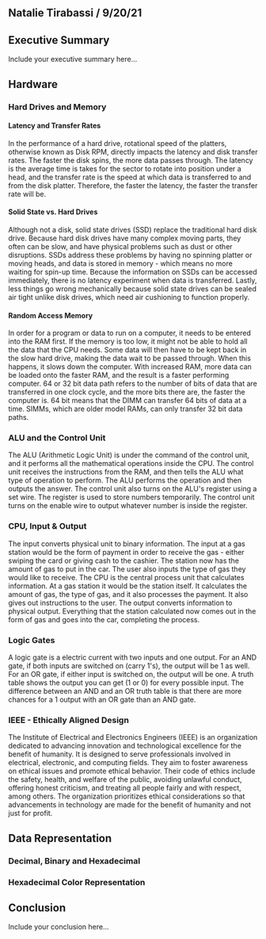 ## Natalie Tirabassi / 9/20/21

## Executive Summary 
Include your executive summary here...

## Hardware
### Hard Drives and Memory
#### Latency and Transfer Rates
In the performance of a hard drive, rotational speed of the platters, otherwise known as Disk RPM, directly impacts the latency and disk transfer rates. The faster the disk spins, the more data passes through. The latency is the average time is takes for the sector to rotate into position under a head, and the transfer rate is the speed at which data is transferred to and from the disk platter. Therefore, the faster the latency, the faster the transfer rate will be.
#### Solid State vs. Hard Drives
Although not a disk, solid state drives (SSD) replace the traditional hard disk drive. Because hard disk drives have many complex moving parts, they often can be slow, and have physical problems such as dust or other disruptions. SSDs address these problems by having no spinning platter or moving heads, and data is stored in memory - which means no more waiting for spin-up time. Because the information on SSDs can be accessed immediately, there is no latency experiment when data is transferred. Lastly, less things go wrong mechanically because solid state drives can be sealed air tight unlike disk drives, which need air cushioning to function properly.
#### Random Access Memory
In order for a program or data to run on a computer, it needs to be entered into the RAM first. If the memory is too low, it might not be able to hold all the data that the CPU needs. Some data will then have to be kept back in the slow hard drive, making the data wait to be passed through. When this happens, it slows down the computer. With increased RAM, more data can be loaded onto the faster RAM, and the result is a faster performing computer.
64 or 32 bit data path refers to the number of bits of data that are transferred in one clock cycle, and the more bits there are, the faster the computer is. 64 bit means that the DIMM can transfer 64 bits of data at a time. SIMMs, which are older model RAMs, can only transfer 32 bit data paths.
### ALU and the Control Unit
The ALU (Arithmetic Logic Unit) is under the command of the control unit, and it performs all the mathematical operations inside the CPU. The control unit receives the instructions from the RAM, and then tells the ALU what type of operation to perform. The ALU performs the operation and then outputs the answer. The control unit also turns on the ALU's register using a set wire. The register is used to store numbers temporarily. The control unit turns on the enable wire to output whatever number is inside the register.
### CPU, Input & Output
The input converts physical unit to binary information. The input at a gas station would be the form of payment in order to receive the gas - either swiping the card or giving cash to the cashier. The station now has the amount of gas to put in the car. The user also inputs the type of gas they would like to receive.
The CPU is the central process unit that calculates information. At a gas station it would be the station itself. It calculates the amount of gas, the type of gas, and it also processes the payment. It also gives out instructions to the user.
The output converts information to physical output. Everything that the station calculated now comes out in the form of gas and goes into the car, completing the process. 
### Logic Gates 
A logic gate is a electric current with two inputs and one output. For an AND gate, if both inputs are switched on (carry 1's), the output will be 1 as well. For an OR gate, if either input is switched on, the output will be one. A truth table shows the output you can get (1 or 0) for every possible input. The difference between an AND and an OR truth table is that there are more chances for a 1 output with an OR gate than an AND gate.
### IEEE - Ethically Aligned Design
The Institute of Electrical and Electronics Engineers (IEEE) is an organization dedicated to advancing innovation and technological excellence for the benefit of humanity. It is designed to serve professionals involved in electrical, electronic, and computing fields. They aim to foster awareness on ethical issues and promote ethical behavior. Their code of ethics include the safety, health, and welfare of the public, avoiding unlawful conduct, offering honest criticism, and treating all people fairly and with respect, among others. The organization prioritizes ethical considerations so that advancements in technology are made for the benefit of humanity and not just for profit.

## Data Representation
### Decimal, Binary and Hexadecimal
### Hexadecimal Color Representation

## Conclusion
Include your conclusion here...

